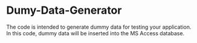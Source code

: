 # Dumy-Data-Generator
The code is intended to generate dummy data for testing your application. In this code, dummy data will be inserted into the MS Access database.
